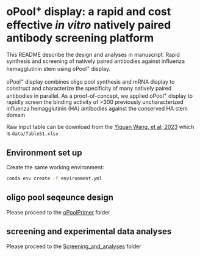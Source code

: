 # oPool<sup>+</sup> display: a rapid and cost effective *in vitro* natively paired antibody screening platform
This README describe the design and analyses in manuscript: Rapid synthesis and screening of natively paired antibodies against influenza hemagglutinin stem using oPool<sup>+</sup> display.

oPool<sup>+</sup> display combines oligo pool synthesis and mRNA display to construct and characterize the specificity of many natively paired antibodies in parallel. As a proof-of-concept, we applied oPool<sup>+</sup> display to rapidly screen the binding activity of >300 previously uncharacterized influenza hemagglutinin (HA) antibodies against the conserved HA stem domain

Raw input table can be download from the [Yiquan Wang, et al; 2023](https://www.ncbi.nlm.nih.gov/pmc/articles/PMC10515799/) which is `data/TableS1.xlsx`

## Environment set up 

Create the same working environment:
```bash
conda env create -f environment.yml
```
## oligo pool seqeunce design

Please proceed to the [oPoolPrimer](oPoolPrimer/) folder

## screening and experimental data analyses

Please proceed to the [Screening_and_analyses](Screening_and_analyses/) folder
